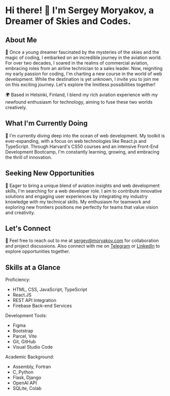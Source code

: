 # Hi there! 👋 I'm Sergey Moryakov, a Dreamer of Skies and Codes.

## About Me

🚀 Once a young dreamer fascinated by the mysteries of the skies and the magic of coding, I embarked on an incredible journey in the aviation world. For over two decades, I soared in the realms of commercial aviation, embracing roles from an airline technician to a sales leader. Now, reigniting my early passion for coding, I'm charting a new course in the world of web development. While the destination is yet unknown, I invite you to join me on this exciting journey. Let's explore the limitless possibilities together!

🌍 Based in Helsinki, Finland, I blend my rich aviation experience with my newfound enthusiasm for technology, aiming to fuse these two worlds creatively.

## What I'm Currently Doing

🌱 I'm currently diving deep into the ocean of web development. My toolkit is ever-expanding, with a focus on web technologies like React.js and TypeScript. Through Harvard's CS50 courses and an intensive Front-End Development Bootcamp, I'm constantly learning, growing, and embracing the thrill of innovation.

## Seeking New Opportunities

🚀 Eager to bring a unique blend of aviation insights and web development skills, I'm searching for a web developer role. I aim to contribute innovative solutions and engaging user experiences by integrating my industry knowledge with my technical skills. My enthusiasm for teamwork and exploring new frontiers positions me perfectly for teams that value vision and creativity.

## Let's Connect

📧 Feel free to reach out to me at [sergey@moryakov.com](mailto:sergey@moryakov.com) for collaboration and project discussions. Also connect with me on [Telegram](https://t.me/smoryakov) or [LinkedIn](https://www.linkedin.com/in/sergey-moryakov) to explore opportunities together.

## Skills at a Glance

Proficiency:

-   HTML, CSS, JavaScript, TypeScript
-   React.JS
-   REST API Integration
-   Firebase Back-end Services

Development Tools:

-   Figma
-   Bootstrap
-   Parcel, Vite
-   Git, GitHub
-   Visual Studio Code

Academic Background:

-   Assembly, Fortran
-   C, Python
-   Flask, Django
-   OpenAI API
-   SQLite, Colab
